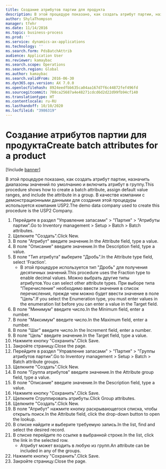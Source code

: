 ```yaml
---
title: Создание атрибутов партии для продукта
description: В этой процедуре показано, как создать атрибут партии, назначить диапазоны значений по умолчанию и включить атрибут в группу.
author: ShylaThompson
manager: tfehr
ms.date: 11/14/2016
ms.topic: business-process
ms.prod: ''
ms.service: dynamics-ax-applications
ms.technology: ''
ms.search.form: PdsBatchAttrib
audience: Application User
ms.reviewer: kamaybac
ms.search.scope: Operations
ms.search.region: Global
ms.author: kamaybac
ms.search.validFrom: 2016-06-30
ms.dyn365.ops.version: AX 7.0.0
ms.openlocfilehash: 8924eedfbb635ca04aa167d7f6c44872fef496fd
ms.sourcegitcommit: 708ca25687a4e48271cdcd6d2d22d99fb94cf140
ms.translationtype: HT
ms.contentlocale: ru-RU
ms.lasthandoff: 10/10/2020
ms.locfileid: "3986319"
---
```

# <a name="create-batch-attributes-for-a-product"></a><span data-ttu-id="1cd26-103">Создание атрибутов партии для продукта</span><span class="sxs-lookup"><span data-stu-id="1cd26-103">Create batch attributes for a product</span></span>

[!include [banner](../../includes/banner.md)]

<span data-ttu-id="1cd26-104">В этой процедуре показано, как создать атрибут партии, назначить диапазоны значений по умолчанию и включить атрибут в группу.</span><span class="sxs-lookup"><span data-stu-id="1cd26-104">This procedure shows how to create a batch attribute, assign default value ranges, and include the attribute in a group.</span></span> <span data-ttu-id="1cd26-105">В качестве компании с демонстрационными данными для создания этой процедуры используется компания USP2.</span><span class="sxs-lookup"><span data-stu-id="1cd26-105">The demo data company used to create this procedure is the USP2 Company.</span></span>

1. <span data-ttu-id="1cd26-106">Перейдите в раздел "Управление запасами" > "Партия" > "Атрибуты партии".</span><span class="sxs-lookup"><span data-stu-id="1cd26-106">Go to Inventory management > Setup > Batch > Batch attributes.</span></span>
2. <span data-ttu-id="1cd26-107">Щелкните "Создать".</span><span class="sxs-lookup"><span data-stu-id="1cd26-107">Click New.</span></span>
3. <span data-ttu-id="1cd26-108">В поле "Атрибут" введите значение.</span><span class="sxs-lookup"><span data-stu-id="1cd26-108">In the Attribute field, type a value.</span></span>
4. <span data-ttu-id="1cd26-109">В поле "Описание" введите значение.</span><span class="sxs-lookup"><span data-stu-id="1cd26-109">In the Description field, type a value.</span></span>
5. <span data-ttu-id="1cd26-110">В поле "Тип атрибута" выберите "Дробь".</span><span class="sxs-lookup"><span data-stu-id="1cd26-110">In the Attribute type field, select 'Fraction'.</span></span>
    * <span data-ttu-id="1cd26-111">В этой процедуре используется тип "Дробь" для получения десятичных значений.</span><span class="sxs-lookup"><span data-stu-id="1cd26-111">This procedure uses the Fraction type to enable decimal values.</span></span> <span data-ttu-id="1cd26-112">Можно выбрать другие типы атрибутов.</span><span class="sxs-lookup"><span data-stu-id="1cd26-112">You can select other attribute types.</span></span> <span data-ttu-id="1cd26-113">При выборе типа "Перечисление" необходимо ввести значения в список перечисления, прежде чем можно будет ввести значение в поле "Цель".</span><span class="sxs-lookup"><span data-stu-id="1cd26-113">If you select the Enumeration type, you must enter values in the enumeration list before you can enter a value in the Target field.</span></span>  
6. <span data-ttu-id="1cd26-114">В поле "Минимум" введите число.</span><span class="sxs-lookup"><span data-stu-id="1cd26-114">In the Minimum field, enter a number.</span></span>
7. <span data-ttu-id="1cd26-115">В поле "Максимум" введите число.</span><span class="sxs-lookup"><span data-stu-id="1cd26-115">In the Maximum field, enter a number.</span></span>
8. <span data-ttu-id="1cd26-116">В поле "Шаг" введите число.</span><span class="sxs-lookup"><span data-stu-id="1cd26-116">In the Increment field, enter a number.</span></span>
9. <span data-ttu-id="1cd26-117">В поле "Цель" введите значение.</span><span class="sxs-lookup"><span data-stu-id="1cd26-117">In the Target field, type a value.</span></span>
10. <span data-ttu-id="1cd26-118">Нажмите кнопку "Сохранить".</span><span class="sxs-lookup"><span data-stu-id="1cd26-118">Click Save.</span></span>
11. <span data-ttu-id="1cd26-119">Закройте страницу.</span><span class="sxs-lookup"><span data-stu-id="1cd26-119">Close the page.</span></span>
12. <span data-ttu-id="1cd26-120">Перейдите в раздел "Управление запасами" > "Партия" > "Группы атрибутов партии".</span><span class="sxs-lookup"><span data-stu-id="1cd26-120">Go to Inventory management > Setup > Batch > Batch attribute groups.</span></span>
13. <span data-ttu-id="1cd26-121">Щелкните "Создать".</span><span class="sxs-lookup"><span data-stu-id="1cd26-121">Click New.</span></span>
14. <span data-ttu-id="1cd26-122">В поле "Группа атрибутов" введите значение.</span><span class="sxs-lookup"><span data-stu-id="1cd26-122">In the Attribute group field, type a value.</span></span>
15. <span data-ttu-id="1cd26-123">В поле "Описание" введите значение.</span><span class="sxs-lookup"><span data-stu-id="1cd26-123">In the Description field, type a value.</span></span>
16. <span data-ttu-id="1cd26-124">Нажмите кнопку "Сохранить".</span><span class="sxs-lookup"><span data-stu-id="1cd26-124">Click Save.</span></span>
17. <span data-ttu-id="1cd26-125">Щелкните Сгруппировать атрибуты.</span><span class="sxs-lookup"><span data-stu-id="1cd26-125">Click Group attributes.</span></span>
18. <span data-ttu-id="1cd26-126">Щелкните "Создать".</span><span class="sxs-lookup"><span data-stu-id="1cd26-126">Click New.</span></span>
19. <span data-ttu-id="1cd26-127">В поле "Атрибут" нажмите кнопку раскрывающегося списка, чтобы открыть поиск.</span><span class="sxs-lookup"><span data-stu-id="1cd26-127">In the Attribute field, click the drop-down button to open the lookup.</span></span>
20. <span data-ttu-id="1cd26-128">В списке найдите и выберите требуемую запись.</span><span class="sxs-lookup"><span data-stu-id="1cd26-128">In the list, find and select the desired record.</span></span>
21. <span data-ttu-id="1cd26-129">В списке перейдите по ссылке в выбранной строке.</span><span class="sxs-lookup"><span data-stu-id="1cd26-129">In the list, click the link in the selected row.</span></span>
    * <span data-ttu-id="1cd26-130">Атрибут может входить в любую из групп.</span><span class="sxs-lookup"><span data-stu-id="1cd26-130">An attribute can be included in any of the groups.</span></span>  
22. <span data-ttu-id="1cd26-131">Нажмите кнопку "Сохранить".</span><span class="sxs-lookup"><span data-stu-id="1cd26-131">Click Save.</span></span>
23. <span data-ttu-id="1cd26-132">Закройте страницу.</span><span class="sxs-lookup"><span data-stu-id="1cd26-132">Close the page.</span></span>

